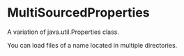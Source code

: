 # MultiSourcedProperties

A variation of java.util.Properties class.

You can load files of a name located in multiple directories.


